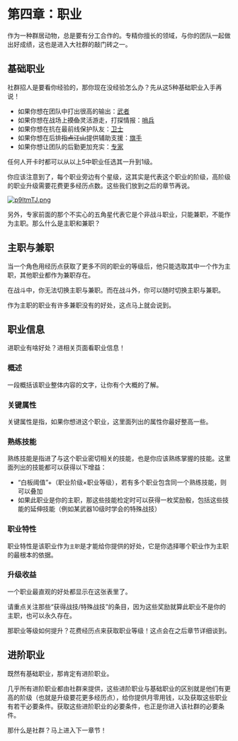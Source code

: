 # 第四章：职业

作为一种群居动物，总是要有分工合作的。专精你擅长的领域，与你的团队一起做出好成绩，这也是进入大社群的敲门砖之一。

## 基础职业

社群招人是要看你经验的，那你现在没经验怎么办？先从这5种基础职业入手再说！

* 如果你想在团队中打出很高的输出：<a href="../../data/social/basicJob/Warrior" target="_blank">武者</a>
* 如果你想在战场上<del>摸鱼</del>灵活游走，打探情报：<a href="../../data/social/basicJob/Sentinel" target="_blank">哨兵</a>
* 如果你想在抗在最前线保护队友：<a href="../../data/social/basicJob/Guard" target="_blank">卫士</a>
* 如果你想在后排<del>指点江山</del>提供辅助支援：<a href="../../data/social/basicJob/Standard-bearer" target="_blank">旗手</a>
* 如果你想让团队的后勤更加充实：<a href="../../data/social/basicJob/Specialist" target="_blank">专家</a>

任何人开卡时都可以从以上5中职业任选其一升到1级。

你应该注意到了，每个职业旁边有个星级，这其实是代表这个职业的阶级，高阶级的职业升级需要花费更多经历点数。这些我们放到之后的章节再说。

[![p9ItmTJ.png](https://s1.ax1x.com/2023/05/21/p9ItmTJ.png)](https://imgse.com/i/p9ItmTJ)

另外，专家前面的那个不实心的五角星代表它是个非战斗职业，只能兼职，不能作为主职。那么什么是主职和兼职？

## 主职与兼职

当一个角色用经历点获取了更多不同的职业的等级后，他只能选取其中一个作为主职，其他职业都作为兼职存在。

在战斗中，你无法切换主职与兼职。而在战斗外，你可以随时切换主职与兼职。

作为主职的职业有许多兼职没有的好处，这点马上就会说到。

## 职业信息

进职业有啥好处？进相关页面看职业信息！

### 概述

一段概括该职业整体内容的文字，让你有个大概的了解。

### 关键属性

关键属性是指，如果你想进这个职业，这里面列出的属性你最好整高一些。

### 熟练技能

熟练技能是指进了与这个职业密切相关的技能，也是你应该熟练掌握的技能。这里面列出的技能都可以获得以下增益：

* “白板阈值”+（职业阶级×职业等级），若有多个职业包含同一个熟练技能，则可以叠加
* 如果此职业是你的主职，那这些技能检定时可以获得一枚奖励骰，包括这些技能的延伸技能（例如某武器10级时学会的特殊战技）

### 职业特性

职业特性是该职业作为`主职`是才能给你提供的好处，它是你选择哪个职业作为主职的最根本的依据。

### 升级收益

一个职业最直观的好处都显示在这张表里了。

请重点关注那些“获得战技/特殊战技”的条目，因为这些奖励就算此职业不是你的主职，也可以永久存在。

那职业等级如何提升？花费经历点来获取职业等级！这点会在之后章节详细谈到。

## 进阶职业

既然有基础职业，那肯定有进阶职业。

几乎所有进阶职业都由社群来提供，这些进阶职业与基础职业的区别就是他们有更高的阶级（也就是升级要花更多经历点），给你提供月零用钱，以及获取这些职业有若干必要条件。获取这些进阶职业的必要条件，也正是你进入该社群的必要条件。

那什么是社群？马上进入下一章节！



